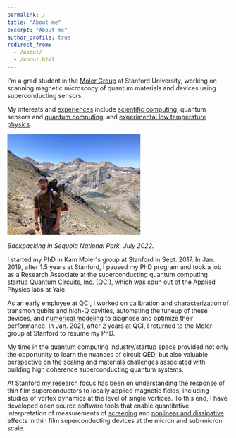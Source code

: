 ```yaml
---
permalink: /
title: "About me"
excerpt: "About me"
author_profile: true
redirect_from: 
  - /about/
  - /about.html
---
```


I'm a grad student in the [Moler Group](https://web.stanford.edu/group/moler) at Stanford University, working on scanning magnetic microscopy of quantum materials and devices using superconducting sensors.

My interests and [experiences](/cv/) include [scientific computing](https://github.com/loganbvh/), quantum sensors and [quantum computing](https://sequencing.readthedocs.io/), and [experimental low temperature physics](/publications/).

<img src="../images/sequoia2022.jpg" alt="Backpacking in Sequoia National Park, July 2022." width="60%">
<p><em>Backpacking in Sequoia National Park, July 2022.</em></p>

I started my PhD in Kam Moler's group at Stanford in Sept. 2017. In Jan. 2019, after 1.5 years at Stanford, I paused my PhD program and took a job as a Research Associate at the superconducting quantum computing startup [Quantum Circuits, Inc.](https://quantumcircuits.com/) (QCI), which was spun out of the Applied Physics labs at Yale.

As an early employee at QCI, I worked on calibration and characterization of transmon qubits and high-Q cavities, automating the tuneup of these devices, and [numerical modeling](https://sequencing.readthedocs.io/en/latest/) to diagnose and optimize their performance. In Jan. 2021, after 2 years at QCI, I returned to the Moler group at Stanford to resume my PhD.

My time in the quantum computing industry/startup space provided not only the opportunity to learn the nuances of circuit QED, but also valuable perspective on the scaling and materials challenges associated with building high coherence superconducting quantum systems.

At Stanford my research focus has been on understanding the response of thin film superconductors to locally applied magnetic fields, including studies of vortex dynamics at the level of single vortices. To this end, I have developed open source software tools that enable quantitative interpretation of measurements of [screening](https://superscreen.readthedocs.io/en/latest/index.html) and [nonlinear and dissipative](https://py-tdgl.readthedocs.io/en/latest/) effects in thin film superconducting devices at the micron and sub-micron scale.
